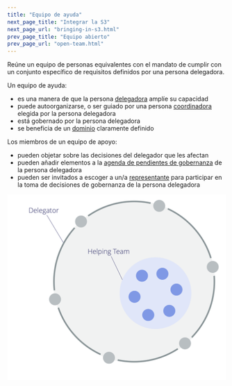 ```yaml
---
title: "Equipo de ayuda"
next_page_title: "Integrar la S3"
next_page_url: "bringing-in-s3.html"
prev_page_title: "Equipo abierto"
prev_page_url: "open-team.html"
---
```



<div class="card summary"><div class="card-body">Reúne un equipo de personas equivalentes con el mandato de cumplir con un conjunto específico de requisitos definidos por una persona delegadora.
</div></div>

Un equipo de ayuda:

- es una manera de que la persona <a href="glossary.html#entry-delegator" class="glossary-tooltip" data-toggle="tooltip" title="Persona delegadora: Un individuo o grupo que delega la responsabilidad de un dominio a otro(s).">delegadora</a> amplíe su capacidad
- puede autoorganizarse, o ser guiado por una persona [coordinadora](coordinator.html) elegida por la persona delegadora
- está gobernado por la persona delegadora
- se beneficia de un <a href="glossary.html#entry-domain" class="glossary-tooltip" data-toggle="tooltip" title="Dominio: Un área específica de influencia, actividad y toma de decisiones dentro de una organización.">dominio</a> claramente definido

Los miembros de un equipo de apoyo:

- pueden objetar sobre las decisiones del delegador que les afectan
- pueden añadir elementos a la <a href="glossary.html#entry-governance-backlog" class="glossary-tooltip" data-toggle="tooltip" title="Agenda pendiente de gobernanza: Una lista visible y priorizada de elementos (drivers) que están relacionados con gobernar un dominio y requieren atención.">agenda de pendientes de gobernanza</a> de la persona delegadora
- pueden ser invitados a escoger a un/a [representante](representative.html) para participar en la toma de decisiones de gobernanza de la persona delegadora

![Equipo de ayuda](img/structural-patterns/helping-team.png)